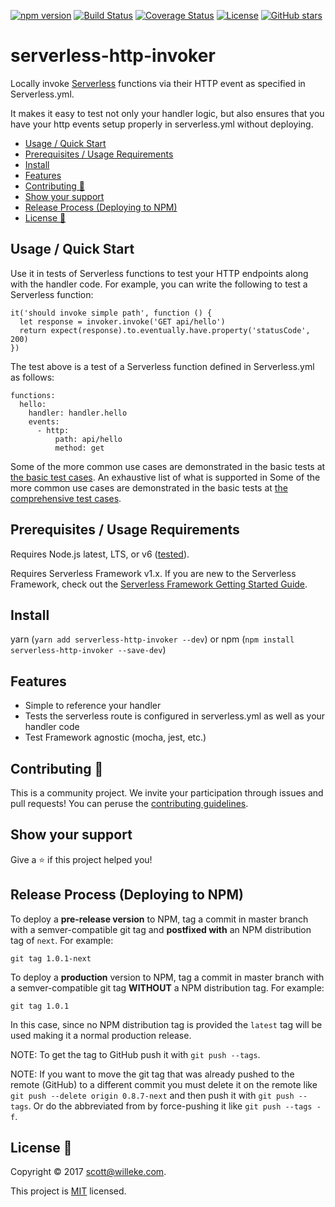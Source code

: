 [![npm version](https://badge.fury.io/js/serverless-http-invoker.svg)](https://badge.fury.io/js/serverless-http-invoker)
[![Build Status](https://travis-ci.org/activescott/serverless-http-invoker.svg)](https://travis-ci.org/activescott/serverless-http-invoker)
[![Coverage Status](https://coveralls.io/repos/github/activescott/serverless-http-invoker/badge.svg)](https://coveralls.io/github/activescott/serverless-http-invoker)
[![License](https://img.shields.io/github/license/activescott/serverless-http-invoker.svg)](https://github.com/activescott/serverless-http-invoker/blob/master/LICENSE)
[![GitHub stars](https://img.shields.io/github/stars/activescott/serverless-http-invoker.svg?style=social)](https://github.com/activescott/serverless-http-invoker)

# serverless-http-invoker

Locally invoke [Serverless](https://github.com/serverless/serverless) functions via their HTTP event as specified in Serverless.yml.

It makes it easy to test not only your handler logic, but also ensures that you have your http events setup properly in serverless.yml without deploying.

<!-- TOC -->

- [Usage / Quick Start](#usage--quick-start)
- [Prerequisites / Usage Requirements](#prerequisites--usage-requirements)
- [Install](#install)
- [Features](#features)
- [Contributing 🤝](#contributing-🤝)
- [Show your support](#show-your-support)
- [Release Process (Deploying to NPM)](#release-process-deploying-to-npm)
- [License 📝](#license-📝)

<!-- /TOC -->

## Usage / Quick Start

Use it in tests of Serverless functions to test your HTTP endpoints along with the handler code. For example, you can write the following to test a Serverless function:

    it('should invoke simple path', function () {
      let response = invoker.invoke('GET api/hello')
      return expect(response).to.eventually.have.property('statusCode', 200)
    })

The test above is a test of a Serverless function defined in Serverless.yml as follows:

    functions:
      hello:
        handler: handler.hello
        events:
          - http:
              path: api/hello
              method: get

Some of the more common use cases are demonstrated in the basic tests at [the basic test cases](test/basic.js).
An exhaustive list of what is supported in Some of the more common use cases are demonstrated in the basic tests at [the comprehensive test cases](test/comprehensive.js).

## Prerequisites / Usage Requirements

Requires Node.js latest, LTS, or v6 ([tested](https://travis-ci.org/activescott/serverless-http-invoker)).

Requires Serverless Framework v1.x.
If you are new to the Serverless Framework, check out the [Serverless Framework Getting Started Guide](https://serverless.com/framework/docs/getting-started/).

## Install

yarn (`yarn add serverless-http-invoker --dev`) or npm (`npm install serverless-http-invoker --save-dev`)

## Features

- Simple to reference your handler
- Tests the serverless route is configured in serverless.yml as well as your handler code
- Test Framework agnostic (mocha, jest, etc.)

## Contributing 🤝

This is a community project. We invite your participation through issues and pull requests! You can peruse the [contributing guidelines](.github/CONTRIBUTING.md).

## Show your support

Give a ⭐️ if this project helped you!

## Release Process (Deploying to NPM)

To deploy a **pre-release version** to NPM, tag a commit in master branch with a semver-compatible git tag and **postfixed with** an NPM distribution tag of `next`. For example:

    git tag 1.0.1-next

To deploy a **production** version to NPM, tag a commit in master branch with a semver-compatible git tag **WITHOUT** a NPM distribution tag. For example:

    git tag 1.0.1

In this case, since no NPM distribution tag is provided the `latest` tag will be used making it a normal production release.

NOTE: To get the tag to GitHub push it with `git push --tags`.

NOTE: If you want to move the git tag that was already pushed to the remote (GitHub) to a different commit you must delete it on the remote like `git push --delete origin 0.8.7-next` and then push it with `git push --tags`. Or do the abbreviated from by force-pushing it like `git push --tags -f`.

## License 📝

Copyright © 2017 [scott@willeke.com](https://github.com/activescott).

This project is [MIT](https://github.com/activescott/serverless-http-invoker/blob/master/LICENSE) licensed.
